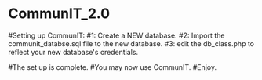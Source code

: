 # CommunIT_2.0

#Setting up CommunIT:
#1: Create a NEW database.
#2: Import the communit_databse.sql file to the new database.
#3: edit the db_class.php to reflect your new database's credentials.

#The set up is complete. 
#You may now use CommunIT.
#Enjoy.
